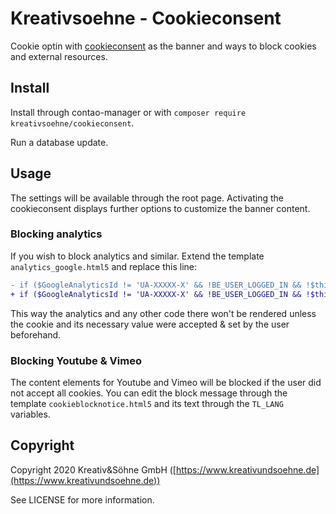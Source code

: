 # Kreativsoehne - Cookieconsent

Cookie optin with [cookieconsent](https://www.osano.com/cookieconsent) as the banner and ways to block cookies and external resources.

## Install

Install through contao-manager or with `composer require kreativsoehne/cookieconsent`.

Run a database update.

## Usage

The settings will be available through the root page. Activating the cookieconsent displays further options to customize the banner content.

### Blocking analytics

If you wish to block analytics and similar. Extend the template `analytics_google.html5` and replace this line:

```diff
- if ($GoogleAnalyticsId != 'UA-XXXXX-X' && !BE_USER_LOGGED_IN && !$this->hasAuthenticatedBackendUser()): ?>
+ if ($GoogleAnalyticsId != 'UA-XXXXX-X' && !BE_USER_LOGGED_IN && !$this->hasAuthenticatedBackendUser() && \Input::cookie('cookieconsent_status') === 'allow'): ?>
```

This way the analytics and any other code there won't be rendered unless the cookie and its necessary value were accepted & set by the user beforehand.

### Blocking Youtube & Vimeo

The content elements for Youtube and Vimeo will be blocked if the user did not accept all cookies. You can edit the block message through the template `cookieblocknotice.html5` and its text through the `TL_LANG` variables.

## Copyright

Copyright 2020 Kreativ&Söhne GmbH ([https://www.kreativundsoehne.de](https://www.kreativundsoehne.de))

See LICENSE for more information.
